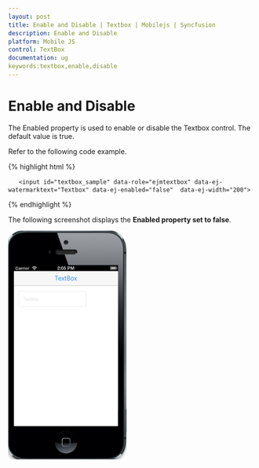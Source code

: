 ```yaml
---
layout: post
title: Enable and Disable | Textbox | Mobilejs | Syncfusion
description: Enable and Disable 
platform: Mobile JS
control: TextBox
documentation: ug
keywords:textbox,enable,disable
---
```


# Enable and Disable

The Enabled property is used to enable or disable the Textbox control. The default value is true.

Refer to the following code example.


{% highlight html %}

       <input id="textbox_sample" data-role="ejmtextbox" data-ej-watermarktext="Textbox" data-ej-enabled="false"  data-ej-width="200">    

{% endhighlight %}

The following screenshot displays the **Enabled property set to false**.


![](EnableandDisable_images/enableanddisable-img1.png) 

